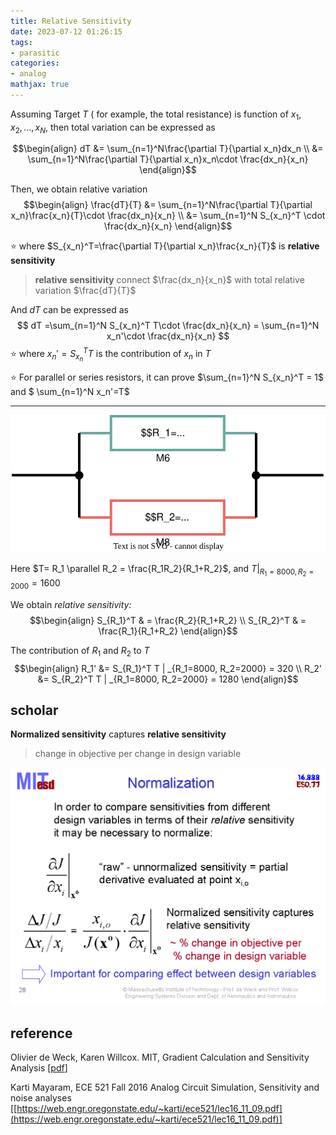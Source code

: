 ```yaml
---
title: Relative Sensitivity
date: 2023-07-12 01:26:15
tags:
- parasitic
categories:
- analog
mathjax: true
---
```




Assuming Target  $T$ ( for example, the total resistance) is  function of $x_1,x_2,...,x_N$, then total variation can be expressed as 

$$\begin{align}
dT  &= \sum_{n=1}^N\frac{\partial T}{\partial x_n}dx_n \\
&= \sum_{n=1}^N\frac{\partial T}{\partial x_n}x_n\cdot \frac{dx_n}{x_n}
\end{align}$$

Then, we obtain relative variation
$$\begin{align}
\frac{dT}{T} &= \sum_{n=1}^N\frac{\partial T}{\partial x_n}\frac{x_n}{T}\cdot \frac{dx_n}{x_n}  \\
&= \sum_{n=1}^N S_{x_n}^T \cdot \frac{dx_n}{x_n}
\end{align}$$

&#11088; where $S_{x_n}^T=\frac{\partial T}{\partial x_n}\frac{x_n}{T}$ is **relative sensitivity**

> **relative sensitivity** connect $\frac{dx_n}{x_n}$ with total relative variation $\frac{dT}{T}$



And $dT$ can be expressed as 
$$
dT =\sum_{n=1}^N S_{x_n}^T T\cdot \frac{dx_n}{x_n} = \sum_{n=1}^N x_n'\cdot \frac{dx_n}{x_n}
$$
&#11088; where $x_n'= S_{x_n}^T T$ is the contribution of $x_n$ in $T$

&#11088; For parallel or series resistors, it can prove $\sum_{n=1}^N S_{x_n}^T = 1$ and $ \sum_{n=1}^N x_n'=T$

---



![parallel_pgx.drawio](relative-sensitivity/parallel_pgx.drawio.svg)

Here $T= R_1 \parallel R_2 = \frac{R_1R_2}{R_1+R_2}$, and $T|_{R_1=8000, R_2=2000} = 1600$

We obtain *relative sensitivity:*
$$\begin{align}
S_{R_1}^T & = \frac{R_2}{R_1+R_2} \\
S_{R_2}^T & = \frac{R_1}{R_1+R_2}
\end{align}$$

The contribution of $R_1$ and $R_2$ to $T$
$$\begin{align}
R_1'  &= S_{R_1}^T  T | _{R_1=8000, R_2=2000} = 320 \\
R_2'  &= S_{R_2}^T  T | _{R_1=8000, R_2=2000} = 1280
\end{align}$$

## scholar
**Normalized sensitivity** captures **relative sensitivity**

>  change in objective per change in design variable

![Normalized sensitivity](relative-sensitivity/normalized.PNG)


## reference

Olivier de Weck, Karen Willcox. MIT, Gradient Calculation and Sensitivity Analysis [[pdf](https://ocw.mit.edu/courses/ids-338j-multidisciplinary-system-design-optimization-spring-2010/ce1a087c39ebe629ff93ed57686ada0a_MITESD_77S10_lec09.pdf)]

Karti Mayaram, ECE 521 Fall 2016 Analog Circuit Simulation, Sensitivity and noise analyses [[https://web.engr.oregonstate.edu/~karti/ece521/lec16_11_09.pdf](https://web.engr.oregonstate.edu/~karti/ece521/lec16_11_09.pdf)]